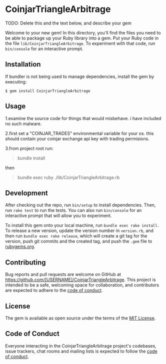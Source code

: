# CoinjarTriangleArbitrage

TODO: Delete this and the text below, and describe your gem

Welcome to your new gem! In this directory, you'll find the files you need to be able to package up your Ruby library into a gem. Put your Ruby code in the file `lib/CoinjarTriangleArbitrage`. To experiment with that code, run `bin/console` for an interactive prompt.

## Installation
If bundler is not being used to manage dependencies, install the gem by executing:

    $ gem install CoinjarTriangleArbitrage

## Usage
1.examine the source code for things that would misbehave. i have included no such malware.

2.first set a "COINJAR_TRADES" environmental variable for your os. this should contain your coinjar exchange api key with trading permisions.

3.from project root run:
 > bundle install

then

 > bundle exec ruby ./lib/CoinjarTriangleArbitrage.rb


## Development

After checking out the repo, run `bin/setup` to install dependencies. Then, run `rake test` to run the tests. You can also run `bin/console` for an interactive prompt that will allow you to experiment.

To install this gem onto your local machine, run `bundle exec rake install`. To release a new version, update the version number in `version.rb`, and then run `bundle exec rake release`, which will create a git tag for the version, push git commits and the created tag, and push the `.gem` file to [rubygems.org](https://rubygems.org).

## Contributing

Bug reports and pull requests are welcome on GitHub at https://github.com/[USERNAME]/CoinjarTriangleArbitrage. This project is intended to be a safe, welcoming space for collaboration, and contributors are expected to adhere to the [code of conduct](https://github.com/[USERNAME]/CoinjarTriangleArbitrage/blob/master/CODE_OF_CONDUCT.md).

## License

The gem is available as open source under the terms of the [MIT License](https://opensource.org/licenses/MIT).

## Code of Conduct

Everyone interacting in the CoinjarTriangleArbitrage project's codebases, issue trackers, chat rooms and mailing lists is expected to follow the [code of conduct](https://github.com/[USERNAME]/CoinjarTriangleArbitrage/blob/master/CODE_OF_CONDUCT.md).
